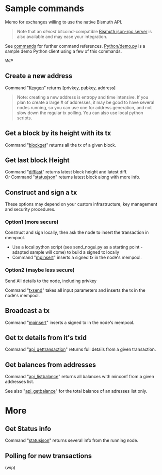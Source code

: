 # Sample commands

Memo for exchanges willing to use the native Bismuth API.  
> Note that an *almost* bitcoind-compatible [Bismuth json-rpc server](https://github.com/EggPool/BismuthRPC)  is also available and may ease your integration.

See [commands](commands_reference.md) for further command references.
[Python/demo.py](../Python/demo.py) is a sample demo Python client using a few of this commands.

*WIP*

## Create a new address

Command "[Keygen](https://github.com/EggPool/BismuthAPI/blob/master/Doc/commands_reference.md#keygen)" returns [privkey, pubkey, address]

> Note: creating a new address is entropy and time intensive. If you plan to create a large # of addresses, it may be good to have several nodes running, so you can use one for address generation, and not slow down the regular tx polling.  You can also use local python scripts.


## Get a block by its height with its tx

Command "[blockget](https://github.com/EggPool/BismuthAPI/blob/master/Doc/commands_reference.md#blockget)" returns all the tx of a given block.


## Get last block Height

Command "[difflast](https://github.com/EggPool/BismuthAPI/blob/master/Doc/commands_reference.md#difflast)" returns latest block height and latest diff.  
Or
Command "[statusjson](https://github.com/EggPool/BismuthAPI/blob/master/Doc/commands_reference.md#statusjson)" returns latest block along with more info.


## Construct and sign a tx
These options may depend on your custom infrastructure, key management and security procedures.

### Option1 (more secure)
Construct and sign locally, then ask the node to insert the transaction in mempool.

* Use a local python script (see send_nogui.py as a starting point - adapted sample will come) to build a signed tx locally
* Command "[mpinsert](https://github.com/EggPool/BismuthAPI/blob/master/Doc/commands_reference.md#mpinsert)" inserts a signed tx in the node's mempool.

### Option2 (maybe less secure)
Send All details to the node, including privkey

Command "[txsend](https://github.com/EggPool/BismuthAPI/blob/master/Doc/commands_reference.md#txsend)" takes all input parameters and inserts the tx in the node's mempool.

## Broadcast a tx

Command "[mpinsert](https://github.com/EggPool/BismuthAPI/blob/master/Doc/commands_reference.md#mpinsert)" inserts a signed tx in the node's mempool.

## Get tx details from it's txid

Command "[api_gettransaction](https://github.com/EggPool/BismuthAPI/blob/master/Doc/commands_reference.md#api_gettransaction)" returns full details from a given transaction.

## Get balances from addresses

Command "[api_listbalance](https://github.com/EggPool/BismuthAPI/blob/master/Doc/commands_reference.md#api_listbalance)" returns all balances with minconf from a given addresses list.

See also "[api_getbalance](https://github.com/EggPool/BismuthAPI/blob/master/Doc/commands_reference.md#api_getbalance)" for the total balance of an adresses list only.


# More

## Get Status info

Command "[statusjson](https://github.com/EggPool/BismuthAPI/blob/master/Doc/commands_reference.md#statusjson)" returns several info from the running node.

## Polling for new transactions

(wip)
